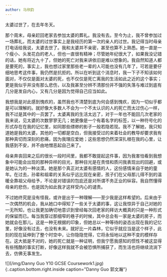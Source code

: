```yaml
---
author: 马欣韵
---
```


太婆过世了，在去年冬天。

那个周末，母亲赶回老家去参加太婆的葬礼。我没有去。至今为止，我不曾参加过一场葬礼，而太婆的过世事实上是我经历的第一次的亲人的过世。我记得当时母亲打电话给我说，太婆去世了。我和太婆并不亲密，甚至也算不上熟悉。她一直是一个瘦小、头发花白的老人，但也一直很有精神；尽管她年纪很大了，如果我没记错的话，她有将近九十了，但她的死亡对我来讲依旧是难以想象的。我自然知道人都是要死的，事实上，我也想过家里那些老一辈的人可能也没有几年了，可若是要仔细地思考这件事，我仍然是抗拒的。所以在听到这个消息时，我一下子不知该如何面对，不仅仅是面对太婆的死，也不仅仅是死亡离我的生活如此之近的这个事实；更是我似乎并没有那么悲伤，以及我甚至分辨不清那份并不强的失落与难过到底有几分是发自内心，又有几分是因为觉得自己应当如此。

我想我是对此感到愧疚的，虽然我也不清楚到底为何会感到愧疚，因为一切似乎都是可以理解的。就好像大多数人不会为一个不太认识的人的死亡而太过伤心一样，我不过是其中的一员罢了。太婆离我的生活太远了，对于一年也不能回几次老家的我来说，见太婆的次数寥寥无几；她更像是一个有着名字的标签，以一种符号化的形式存在在我的记忆里，如同那些缥缈的影子一般若隐若现。我不了解她，我只知道她是我的太婆，其他的一切都是空白，但我接受过的来着社会的教导却要求我有那种真切而深刻的悲痛，因为我理应爱她；这些思想仍然深深扎根在我的心里，让我感到不安，并不由地憎恶起自己来了。

母亲奔丧回来之后的很长一段时间里，我都不敢提起这件事，因为我害怕看到我想象中可能会出现的那种异样的目光，那种目光是在责怪和质问我表现出的回避，或是她认为的一种淡漠。她是那个真正对太婆有感情的人，这份感情来自于她的童年。在过去，孙辈和祖辈的关系似乎远比现在亲密，孩子们在父母那儿得不到的温暖全靠祖父母给予，不论是对错误的包庇还是对所谓不务正业的纵容。我自然懂得母亲的悲伤，也是因为如此我才这样受内心的谴责。

不过她终究是没有怪我，或许是出于一种理解——至少我是这样希望的。后来由于一次偶然的机会，我从她口中得知了一些关于太婆的事，这让我惊异于自己对她的一无所知，也让我更加确切地意识到曾经每次回老家的拜访大概真的只是一种形式的保留而已。每当我穿过那细窄的巷子的时候，其中总会有一家是太婆的房子，而她就会在那儿。这是一种无根据的印象，但她总以一种等待的姿态出现在我的记忆里，好像没有过去，也没有未来。就好比一片森林，它似乎就应当是这个样子，此刻的现在延伸到了整个时空中，让你隐隐觉得，它将永恒地以这种不变的模样存在。这大抵是不对的，她的死亡就是一种证明，但我宁愿我感知的惯性不被这显得有些残酷的事实打断，好像这样我就不会被恐惧所捕获了，而生活也将继续流淌下去，仿佛无事发生。

![](/img/Danny Guo Y10 GCSE Coursework1.jpg)
{:.caption.bottom.right.inside caption="Danny Guo 郭文瀚"}
